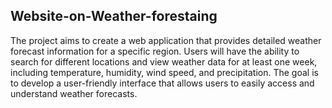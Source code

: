 ## Website-on-Weather-forestaing
The project aims to create a web application that provides detailed weather forecast information for a specific region. Users will have the ability to search for different locations and view weather data for at least one week, including temperature, humidity, wind speed, and precipitation. The goal is to develop a user-friendly interface that allows users to easily access and understand weather forecasts.
